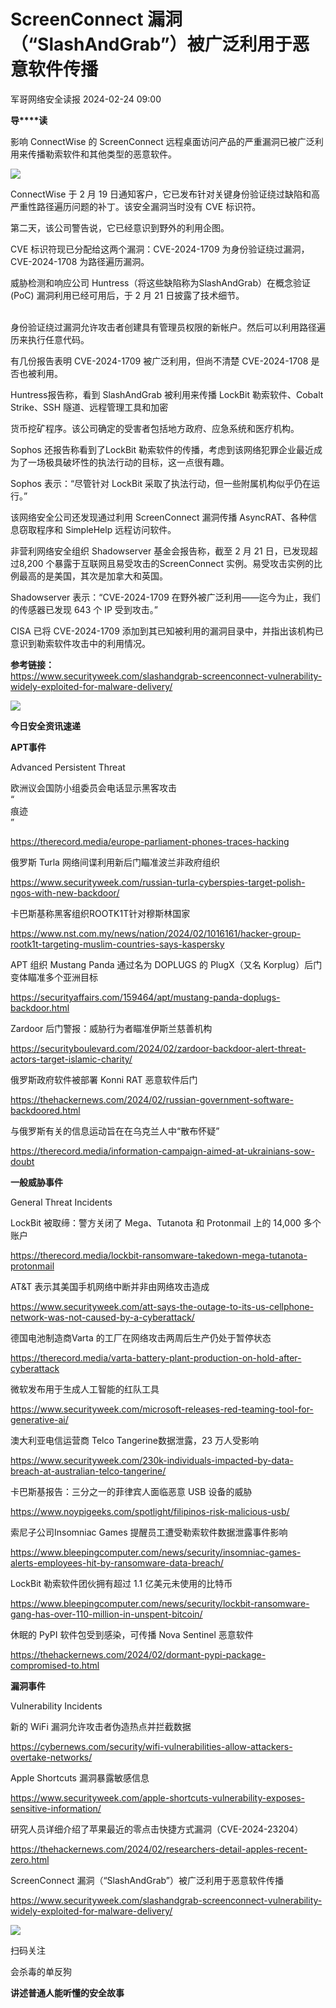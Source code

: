 #  ScreenConnect 漏洞（“SlashAndGrab”）被广泛利用于恶意软件传播   
 军哥网络安全读报   2024-02-24 09:00  
  
**导****读**  
  
  
  
影响
ConnectWise 的 ScreenConnect 远程桌面访问产品的严重漏洞已被广泛利用来传播勒索软件和其他类型的恶意软件。  
  
![](https://mmbiz.qpic.cn/mmbiz_png/AnRWZJZfVaHfphlg2fibCW8smA0ROQy81LNckgtnnT4Q6Z8H4IEPKPfO5jhLQykP4V7TzuHOhXzoNKZIFRibvVyQ/640?wx_fmt=png&from=appmsg "")  
  
  
ConnectWise
于 2 月 19 日通知客户，它已发布针对关键身份验证绕过缺陷和高严重性路径遍历问题的补丁。该安全漏洞当时没有 CVE 标识符。  
  
  
第二天，该公司警告说，它已经意识到野外的利用企图。  
  
  
CVE
标识符现已分配给这两个漏洞：CVE-2024-1709 为身份验证绕过漏洞，CVE-2024-1708 为路径遍历漏洞。  
  
  
威胁检测和响应公司
Huntress（将这些缺陷称为SlashAndGrab）在概念验证 (PoC) 漏洞利用已经可用后，于 2 月 21 日披露了技术细节。  
   
  
  
身份验证绕过漏洞允许攻击者创建具有管理员权限的新帐户。然后可以利用路径遍历来执行任意代码。  
  
  
有几份报告表明
CVE-2024-1709 被广泛利用，但尚不清楚 CVE-2024-1708 是否也被利用。  
  
  
Huntress报告称，看到
SlashAndGrab 被利用来传播 LockBit 勒索软件、Cobalt Strike、SSH 隧道、远程管理工具和加密  
  
货币挖矿程序。该公司确定的受害者包括地方政府、应急系统和医疗机构。  
  
  
Sophos
还报告称看到了LockBit 勒索软件的传播，考虑到该网络犯罪企业最近成为了一场极具破坏性的执法行动的目标，这一点很有趣。  
  
  
Sophos
表示：“尽管针对 LockBit 采取了执法行动，但一些附属机构似乎仍在运行。”  
  
  
该网络安全公司还发现通过利用
ScreenConnect 漏洞传播 AsyncRAT、各种信息窃取程序和 SimpleHelp 远程访问软件。  
  
  
非营利网络安全组织
Shadowserver 基金会报告称，截至 2 月 21 日，已发现超过8,200 个暴露于互联网且易受攻击的ScreenConnect
实例。易受攻击实例的比例最高的是美国，其次是加拿大和英国。  
  
  
Shadowserver
表示：“CVE-2024-1709 在野外被广泛利用——迄今为止，我们的传感器已发现 643 个 IP 受到攻击。”  
  
  
CISA 已将
CVE-2024-1709 添加到其已知被利用的漏洞目录中，并指出该机构已意识到勒索软件攻击中的利用情况。  
  
  
**参考链接：**  
https://www.securityweek.com/slashandgrab-screenconnect-vulnerability-widely-exploited-for-malware-delivery/  
  
![](https://mmbiz.qpic.cn/mmbiz_svg/McYMgia19V0WHlibFPFtGclHY120OMhgwDUwJeU5D8KY3nARGC1mBpGMlExuV3bibicibJqMzAHnDDlNa5SZaUeib46xSzdeKIzoJA/640?wx_fmt=svg "")  
  
**今日安全资讯速递**  
  
  
  
**APT事件**  
  
  
Advanced Persistent Threat  
  
欧洲议会国防小组委员会电话显示黑客攻击  
“  
痕迹  
”  
  
https://therecord.media/europe-parliament-phones-traces-hacking  
  
  
俄罗斯 Turla
网络间谍利用新后门瞄准波兰非政府组织  
  
https://www.securityweek.com/russian-turla-cyberspies-target-polish-ngos-with-new-backdoor/  
  
  
卡巴斯基称黑客组织ROOTK1T针对穆斯林国家  
  
https://www.nst.com.my/news/nation/2024/02/1016161/hacker-group-rootk1t-targeting-muslim-countries-says-kaspersky  
  
  
APT 组织
Mustang Panda 通过名为 DOPLUGS 的 PlugX（又名 Korplug）后门变体瞄准多个亚洲目标  
  
https://securityaffairs.com/159464/apt/mustang-panda-doplugs-backdoor.html  
  
  
Zardoor
后门警报：威胁行为者瞄准伊斯兰慈善机构  
  
https://securityboulevard.com/2024/02/zardoor-backdoor-alert-threat-actors-target-islamic-charity/  
  
  
俄罗斯政府软件被部署
Konni RAT 恶意软件后门  
  
https://thehackernews.com/2024/02/russian-government-software-backdoored.html  
  
  
与俄罗斯有关的信息运动旨在在乌克兰人中“散布怀疑”  
  
https://therecord.media/information-campaign-aimed-at-ukrainians-sow-doubt  
  
  
**一般威胁事件**  
  
  
General Threat Incidents  
  
LockBit
被取缔：警方关闭了 Mega、Tutanota 和 Protonmail 上的 14,000 多个账户  
  
https://therecord.media/lockbit-ransomware-takedown-mega-tutanota-protonmail  
  
  
AT&T
表示其美国手机网络中断并非由网络攻击造成  
  
https://www.securityweek.com/att-says-the-outage-to-its-us-cellphone-network-was-not-caused-by-a-cyberattack/  
  
  
德国电池制造商Varta
的工厂在网络攻击两周后生产仍处于暂停状态  
  
https://therecord.media/varta-battery-plant-production-on-hold-after-cyberattack  
  
  
微软发布用于生成人工智能的红队工具  
  
https://www.securityweek.com/microsoft-releases-red-teaming-tool-for-generative-ai/  
  
  
澳大利亚电信运营商
Telco Tangerine数据泄露，23 万人受影响  
  
https://www.securityweek.com/230k-individuals-impacted-by-data-breach-at-australian-telco-tangerine/  
  
  
卡巴斯基报告：三分之一的菲律宾人面临恶意
USB 设备的威胁  
  
https://www.noypigeeks.com/spotlight/filipinos-risk-malicious-usb/  
  
  
索尼子公司Insomniac
Games 提醒员工遭受勒索软件数据泄露事件影响  
  
https://www.bleepingcomputer.com/news/security/insomniac-games-alerts-employees-hit-by-ransomware-data-breach/  
  
  
LockBit
勒索软件团伙拥有超过 1.1 亿美元未使用的比特币  
  
https://www.bleepingcomputer.com/news/security/lockbit-ransomware-gang-has-over-110-million-in-unspent-bitcoin/  
  
  
休眠的 PyPI
软件包受到感染，可传播 Nova Sentinel 恶意软件  
  
https://thehackernews.com/2024/02/dormant-pypi-package-compromised-to.html  
  
  
**漏洞事件**  
  
  
Vulnerability Incidents  
  
新的 WiFi
漏洞允许攻击者伪造热点并拦截数据  
  
https://cybernews.com/security/wifi-vulnerabilities-allow-attackers-overtake-networks/  
  
  
Apple
Shortcuts 漏洞暴露敏感信息  
  
https://www.securityweek.com/apple-shortcuts-vulnerability-exposes-sensitive-information/  
  
  
研究人员详细介绍了苹果最近的零点击快捷方式漏洞（CVE-2024-23204）  
  
https://thehackernews.com/2024/02/researchers-detail-apples-recent-zero.html  
  
  
ScreenConnect
漏洞（“SlashAndGrab”）被广泛利用于恶意软件传播  
  
https://www.securityweek.com/slashandgrab-screenconnect-vulnerability-widely-exploited-for-malware-delivery/  
  
![](https://mmbiz.qpic.cn/mmbiz_jpg/AnRWZJZfVaGC3gsJClsh4Fia0icylyBEnBywibdbkrLLzmpibfdnf5wNYzEUq2GpzfedMKUjlLJQ4uwxAFWLzHhPFQ/640?wx_fmt=jpeg&wxfrom=5&wx_lazy=1&wx_co=1 "")  
  
扫码关注  
  
会杀毒的单反狗  
  
**讲述普通人能听懂的安全故事**  
  
